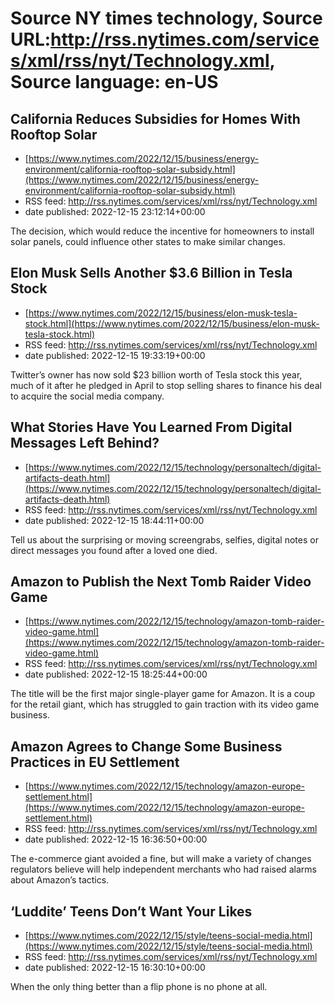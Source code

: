 # Source NY times technology, Source URL:http://rss.nytimes.com/services/xml/rss/nyt/Technology.xml, Source language: en-US

## California Reduces Subsidies for Homes With Rooftop Solar
 - [https://www.nytimes.com/2022/12/15/business/energy-environment/california-rooftop-solar-subsidy.html](https://www.nytimes.com/2022/12/15/business/energy-environment/california-rooftop-solar-subsidy.html)
 - RSS feed: http://rss.nytimes.com/services/xml/rss/nyt/Technology.xml
 - date published: 2022-12-15 23:12:14+00:00

The decision, which would reduce the incentive for homeowners to install solar panels, could influence other states to make similar changes.

## Elon Musk Sells Another $3.6 Billion in Tesla Stock
 - [https://www.nytimes.com/2022/12/15/business/elon-musk-tesla-stock.html](https://www.nytimes.com/2022/12/15/business/elon-musk-tesla-stock.html)
 - RSS feed: http://rss.nytimes.com/services/xml/rss/nyt/Technology.xml
 - date published: 2022-12-15 19:33:19+00:00

Twitter’s owner has now sold $23 billion worth of Tesla stock this year, much of it after he pledged in April to stop selling shares to finance his deal to acquire the social media company.

## What Stories Have You Learned From Digital Messages Left Behind?
 - [https://www.nytimes.com/2022/12/15/technology/personaltech/digital-artifacts-death.html](https://www.nytimes.com/2022/12/15/technology/personaltech/digital-artifacts-death.html)
 - RSS feed: http://rss.nytimes.com/services/xml/rss/nyt/Technology.xml
 - date published: 2022-12-15 18:44:11+00:00

Tell us about the surprising or moving screengrabs, selfies, digital notes or direct messages you found after a loved one died.

## Amazon to Publish the Next Tomb Raider Video Game
 - [https://www.nytimes.com/2022/12/15/technology/amazon-tomb-raider-video-game.html](https://www.nytimes.com/2022/12/15/technology/amazon-tomb-raider-video-game.html)
 - RSS feed: http://rss.nytimes.com/services/xml/rss/nyt/Technology.xml
 - date published: 2022-12-15 18:25:44+00:00

The title will be the first major single-player game for Amazon. It is a coup for the retail giant, which has struggled to gain traction with its video game business.

## Amazon Agrees to Change Some Business Practices in EU Settlement
 - [https://www.nytimes.com/2022/12/15/technology/amazon-europe-settlement.html](https://www.nytimes.com/2022/12/15/technology/amazon-europe-settlement.html)
 - RSS feed: http://rss.nytimes.com/services/xml/rss/nyt/Technology.xml
 - date published: 2022-12-15 16:36:50+00:00

The e-commerce giant avoided a fine, but will make a variety of changes regulators believe will help independent merchants who had raised alarms about Amazon’s tactics.

## ‘Luddite’ Teens Don’t Want Your Likes
 - [https://www.nytimes.com/2022/12/15/style/teens-social-media.html](https://www.nytimes.com/2022/12/15/style/teens-social-media.html)
 - RSS feed: http://rss.nytimes.com/services/xml/rss/nyt/Technology.xml
 - date published: 2022-12-15 16:30:10+00:00

When the only thing better than a flip phone is no phone at all.
